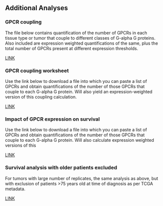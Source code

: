 ## Additional Analyses


### GPCR coupling

The file below contains quantification of the number of GPCRs in each tissue type or tumor that couple to different classes of G-alpha G proteins. Also included are expression weighted quantifications of the same, plus the total number of GPCRs present at different expression thresholds. 

[LINK](https://drive.google.com/open?id=1mMQULxIEv6fq4NROEH0sv5gQKPZVvpQy)

### GPCR coupling worksheet

Use the link below to download a file into which you can paste a list of GPCRs and obtain quantifications of the number of those GPCRs that couple to each G-alpha G protein. Will also yield an expression-weighted version of this coupling calculation. 

[LINK](https://drive.google.com/open?id=1fk9mL6jC5P2RYzuGGXHrKPX0mszvOymO)

### Impact of GPCR expression on survival

Use the link below to download a file into which you can paste a list of GPCRs and obtain quantifications of the number of those GPCRs that couple to each G-alpha G protein. Will also calculate expression weighted versions of this 

[LINK](https://drive.google.com/open?id=1NWHusecQNIYViYpAOKGcw1YwxUgQsDcE)

### Survival analysis with older patients excluded

For tumors with large number of replicates, the same analysis as above, but with exclusion of patients >75 years old at time of diagnosis as per TCGA metadata.

[LINK](_____)


